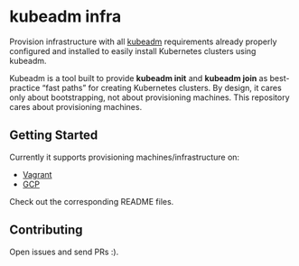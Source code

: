# kubeadm infra

Provision infrastructure with all [kubeadm](https://kubernetes.io/docs/reference/setup-tools/kubeadm/kubeadm/) requirements already properly configured and installed to easily install Kubernetes clusters using kubeadm.

Kubeadm is a tool built to provide **kubeadm init** and **kubeadm join** as best-practice “fast paths” for creating Kubernetes clusters. By design, it cares only about bootstrapping, not about provisioning machines. This repository cares about provisioning machines.

## Getting Started

Currently it supports provisioning machines/infrastructure on:

* [Vagrant](./vagrant)
* [GCP](./gcp)

Check out the corresponding README files.

## Contributing

Open issues and send PRs :).
